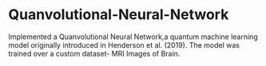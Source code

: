 # Quanvolutional-Neural-Network
Implemented a Quanvolutional Neural Network,a quantum machine learning model originally introduced in Henderson et al. (2019). The model was trained over a custom dataset- MRI Images of Brain. 
